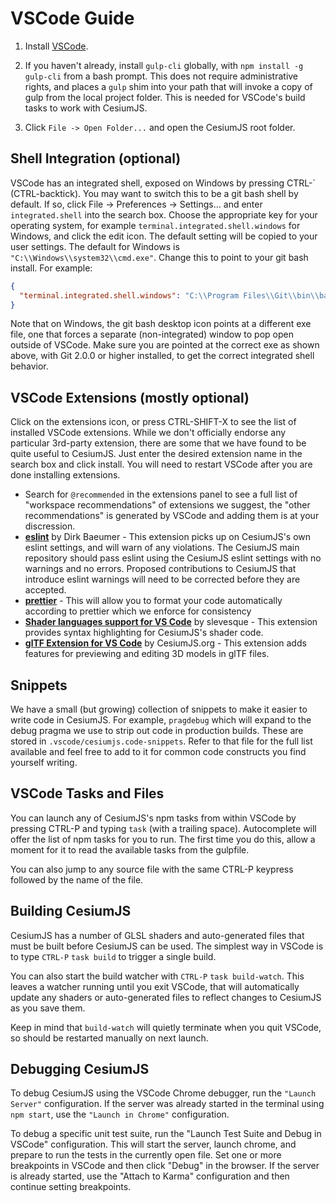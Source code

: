 # VSCode Guide

1. Install [VSCode](https://code.visualstudio.com/).

2. If you haven't already, install `gulp-cli` globally, with
   `npm install -g gulp-cli` from a bash prompt. This does not require
   administrative rights, and places a `gulp` shim into your path that will
   invoke a copy of gulp from the local project folder. This is needed for
   VSCode's build tasks to work with CesiumJS.

3. Click `File -> Open Folder...` and open the CesiumJS root folder.

## Shell Integration (optional)

VSCode has an integrated shell, exposed on Windows by pressing CTRL-\` (CTRL-backtick).
You may want to switch this to be a git bash shell by default. If so, click
File -> Preferences -> Settings... and enter `integrated.shell` into the search
box. Choose the appropriate key for your operating system, for example
`terminal.integrated.shell.windows` for Windows, and click the edit icon.
The default setting will be copied to your user settings. The default for
Windows is `"C:\\Windows\\system32\\cmd.exe"`. Change this to point to your
git bash install. For example:

```json
{
  "terminal.integrated.shell.windows": "C:\\Program Files\\Git\\bin\\bash.exe"
}
```

Note that on Windows, the git bash desktop icon points at a different exe file,
one that forces a separate (non-integrated) window to pop open outside of VSCode.
Make sure you are pointed at the correct exe as shown above, with Git 2.0.0 or
higher installed, to get the correct integrated shell behavior.

## VSCode Extensions (mostly optional)

Click on the extensions icon, or press CTRL-SHIFT-X to see the list of installed
VSCode extensions. While we don't officially endorse any particular 3rd-party
extension, there are some that we have found to be quite useful to CesiumJS. Just enter
the desired extension name in the search box and click install. You will need to
restart VSCode after you are done installing extensions.

- Search for `@recommended` in the extensions panel to see a full list of "workspace recommendations" of extensions we suggest, the "other recommendations" is generated by VSCode and adding them is at your discression.
- **[eslint](https://marketplace.visualstudio.com/items?itemName=dbaeumer.vscode-eslint)** by Dirk Baeumer - This extension picks up on CesiumJS's own eslint settings, and will warn of any violations. The CesiumJS main repository should pass eslint using the CesiumJS eslint settings with no warnings and no errors. Proposed contributions to CesiumJS that introduce eslint warnings will need to be corrected before they are accepted.
- **[prettier](https://marketplace.visualstudio.com/items?itemName=esbenp.prettier-vscode)** - This will allow you to format your code automatically according to prettier which we enforce for consistency
- **[Shader languages support for VS Code](https://marketplace.visualstudio.com/items?itemName=slevesque.shader)** by slevesque - This extension provides syntax highlighting for CesiumJS's shader code.
- **[glTF Extension for VS Code](https://marketplace.visualstudio.com/items?itemName=cesium.gltf-vscode)** by CesiumJS.org - This extension adds features for previewing and editing 3D models in glTF files.

## Snippets

We have a small (but growing) collection of snippets to make it easier to write code in CesiumJS. For example, `pragdebug` which will expand to the debug pragma we use to strip out code in production builds. These are stored in `.vscode/cesiumjs.code-snippets`. Refer to that file for the full list available and feel free to add to it for common code constructs you find yourself writing.

## VSCode Tasks and Files

You can launch any of CesiumJS's npm tasks from within VSCode by pressing
CTRL-P and typing `task` (with a trailing space). Autocomplete will
offer the list of npm tasks for you to run. The first time you do this,
allow a moment for it to read the available tasks from the gulpfile.

You can also jump to any source file with the same CTRL-P keypress
followed by the name of the file.

## Building CesiumJS

CesiumJS has a number of GLSL shaders and auto-generated files that must be
built before CesiumJS can be used. The simplest way in VSCode is to type
`CTRL-P` `task build` to trigger a single build.

You can also start the build watcher with `CTRL-P` `task build-watch`. This
leaves a watcher running until you exit VSCode, that will automatically
update any shaders or auto-generated files to reflect changes to CesiumJS as
you save them.

Keep in mind that `build-watch` will quietly terminate when
you quit VSCode, so should be restarted manually on next launch.

## Debugging CesiumJS

To debug CesiumJS using the VSCode Chrome debugger, run the `"Launch Server"` configuration. If the server was already started in the terminal using `npm start`, use the `"Launch in Chrome"` configuration.

To debug a specific unit test suite, run the "Launch Test Suite and Debug in VSCode" configuration. This will start the server, launch chrome, and prepare to run the tests in the currently open file. Set one or more breakpoints in VSCode and then click "Debug" in the browser. If the server is already started, use the "Attach to Karma" configuration and then continue setting breakpoints.
